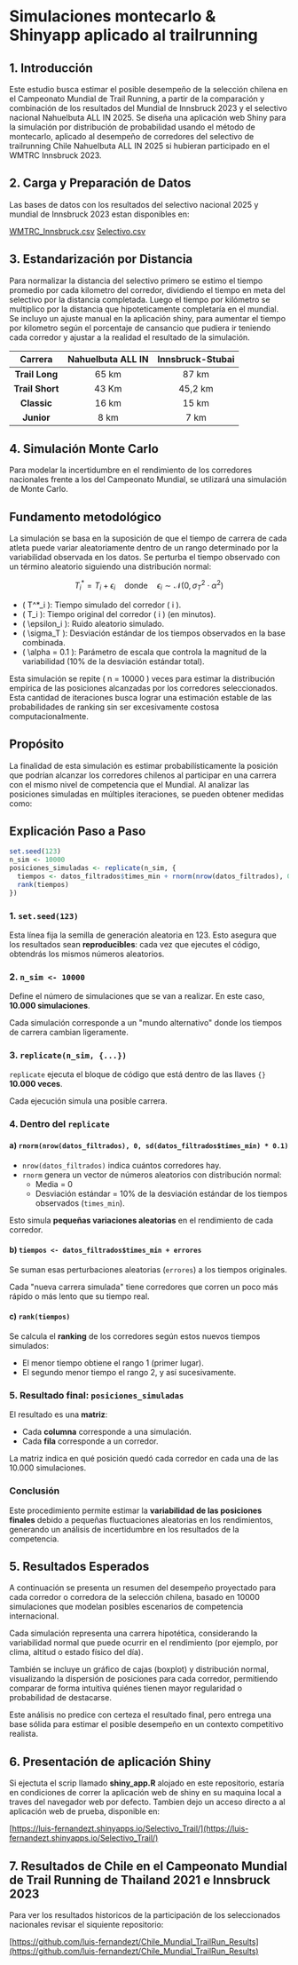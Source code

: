 # Simulaciones montecarlo & Shinyapp aplicado al trailrunning

## 1. Introducción

Este estudio busca estimar el posible desempeño de la selección chilena en el Campeonato Mundial de Trail Running, a partir de la comparación y combinación de los resultados del Mundial de Innsbruck 2023 y el selectivo nacional Nahuelbuta ALL IN 2025. 
Se diseña una aplicación web Shiny para la simulación por distribución de probabilidad usando el método de montecarlo, aplicado al desempeño de corredores del selectivo de trailrunning Chile Nahuelbuta ALL IN 2025 si hubieran participado en el WMTRC Innsbruck 2023.

## 2. Carga y Preparación de Datos

Las bases de datos con los resultados del selectivo nacional 2025 y mundial de Innsbruck 2023 estan disponibles en:   

[WMTRC_Innsbruck.csv](https://raw.githubusercontent.com/luis-fernandezt/Chile_Mundial_TrailRun_Results/refs/heads/main/data/WMTRC_Innsbruck.csv)
[Selectivo.csv](https://raw.githubusercontent.com/luis-fernandezt/Chile_Mundial_TrailRun_Results/refs/heads/main/data/WMTRC_Innsbruck.csv)

## 3. Estandarización por Distancia

Para normalizar la distancia del selectivo primero se estimo el tiempo promedio por cada kilometro del corredor, dividiendo el tiempo en meta del selectivo por la distancia completada. Luego el tiempo por kilómetro se multiplico por la distancia que hipoteticamente completaría en el mundial.
Se incluyo un ajuste manual en la aplicación shiny, para aumentar el tiempo por kilometro según el porcentaje de cansancio que pudiera ir teniendo cada corredor y ajustar a la realidad el resultado de la simulación.

|   **Carrera**   | **Nahuelbuta ALL IN** | **Innsbruck-Stubai** |
|:---------------:|:---------------------:|:--------------------:|
|  **Trail Long** |         65 km         |         87 km        |
| **Trail Short** |         43 Km         |        45,2 km       |
|   **Classic**   |         16 km         |         15 km        |
|    **Junior**   |          8 km         |         7 km         |

## 4. Simulación Monte Carlo

Para modelar la incertidumbre en el rendimiento de los corredores nacionales frente a los del Campeonato Mundial, se utilizará una simulación de Monte Carlo.

## Fundamento metodológico

La simulación se basa en la suposición de que el tiempo de carrera de cada atleta puede variar aleatoriamente dentro de un rango determinado por la variabilidad observada en los datos. Se perturba el tiempo observado con un término aleatorio siguiendo una distribución normal:

$$
T^*_i = T_i + \epsilon_i \quad \text{donde} \quad \epsilon_i \sim \mathcal{N}(0, \sigma_T^2 \cdot \alpha^2)
$$


- \( T^*_i \): Tiempo simulado del corredor \( i \).
- \( T_i \): Tiempo original del corredor \( i \) (en minutos).
- \( \epsilon_i \): Ruido aleatorio simulado.
- \( \sigma_T \): Desviación estándar de los tiempos observados en la base combinada.
- \( \alpha = 0.1 \): Parámetro de escala que controla la magnitud de la variabilidad (10% de la desviación estándar total).

Esta simulación se repite \( n = 10000 \) veces para estimar la distribución empírica de las posiciones alcanzadas por los corredores seleccionados. Esta cantidad de iteraciones busca lograr una estimación estable de las probabilidades de ranking sin ser excesivamente costosa computacionalmente.

## Propósito

La finalidad de esta simulación es estimar probabilísticamente la posición que podrían alcanzar los corredores chilenos al participar en una carrera con el mismo nivel de competencia que el Mundial. Al analizar las posiciones simuladas en múltiples iteraciones, se pueden obtener medidas como:

## Explicación Paso a Paso

```r
set.seed(123)
n_sim <- 10000
posiciones_simuladas <- replicate(n_sim, {
  tiempos <- datos_filtrados$times_min + rnorm(nrow(datos_filtrados), 0, sd(datos_filtrados$times_min) * 0.1)
  rank(tiempos)
})
```

### 1. `set.seed(123)`

Esta línea fija la semilla de generación aleatoria en 123.
Esto asegura que los resultados sean **reproducibles**: cada vez que ejecutes el código, obtendrás los mismos números aleatorios.

### 2. `n_sim <- 10000`

Define el número de simulaciones que se van a realizar.
En este caso, **10.000 simulaciones**.

Cada simulación corresponde a un "mundo alternativo" donde los tiempos de carrera cambian ligeramente.

### 3. `replicate(n_sim, {...})`

`replicate` ejecuta el bloque de código que está dentro de las llaves `{}` **10.000 veces**.

Cada ejecución simula una posible carrera.

### 4. Dentro del `replicate`

#### a) `rnorm(nrow(datos_filtrados), 0, sd(datos_filtrados$times_min) * 0.1)`

- `nrow(datos_filtrados)` indica cuántos corredores hay.
- `rnorm` genera un vector de números aleatorios con distribución normal:
  - Media = 0
  - Desviación estándar = 10% de la desviación estándar de los tiempos observados (`times_min`).

Esto simula **pequeñas variaciones aleatorias** en el rendimiento de cada corredor.

#### b) `tiempos <- datos_filtrados$times_min + errores`

Se suman esas perturbaciones aleatorias (`errores`) a los tiempos originales.

Cada "nueva carrera simulada" tiene corredores que corren un poco más rápido o más lento que su tiempo real.

#### c) `rank(tiempos)`

Se calcula el **ranking** de los corredores según estos nuevos tiempos simulados:
- El menor tiempo obtiene el rango 1 (primer lugar).
- El segundo menor tiempo el rango 2, y así sucesivamente.

### 5. Resultado final: `posiciones_simuladas`

El resultado es una **matriz**:
- Cada **columna** corresponde a una simulación.
- Cada **fila** corresponde a un corredor.

La matriz indica en qué posición quedó cada corredor en cada una de las 10.000 simulaciones.

### Conclusión

Este procedimiento permite estimar la **variabilidad de las posiciones finales** debido a pequeñas fluctuaciones aleatorias en los rendimientos, generando un análisis de incertidumbre en los resultados de la competencia.


## 5. Resultados Esperados

A continuación se presenta un resumen del desempeño proyectado para cada corredor o corredora de la selección chilena, basado en 10000 simulaciones que modelan posibles escenarios de competencia internacional.

Cada simulación representa una carrera hipotética, considerando la variabilidad normal que puede ocurrir en el rendimiento (por ejemplo, por clima, altitud o estado físico del día).

También se incluye un gráfico de cajas (boxplot) y distribución normal, visualizando la dispersión de posiciones para cada corredor, permitiendo comparar de forma intuitiva quiénes tienen mayor regularidad o probabilidad de destacarse.

Este análisis no predice con certeza el resultado final, pero entrega una base sólida para estimar el posible desempeño en un contexto competitivo realista.

## 6. Presentación de aplicación Shiny

Si ejectuta el scrip llamado **shiny_app.R** alojado en este repositorio, estaría en condiciones de correr la aplicación web de shiny en su maquina local a traves del navegador web por defecto.
Tambien dejo un acceso directo a al aplicación web de prueba, disponible en:

[https://luis-fernandezt.shinyapps.io/Selectivo_Trail/](https://luis-fernandezt.shinyapps.io/Selectivo_Trail/)

## 7. Resultados de Chile en el Campeonato Mundial de Trail Running de Thailand 2021 e Innsbruck 2023

Para ver los resultados historicos de la participación de los seleccionados nacionales revisar el siquiente repositorio:

[https://github.com/luis-fernandezt/Chile_Mundial_TrailRun_Results](https://github.com/luis-fernandezt/Chile_Mundial_TrailRun_Results)


